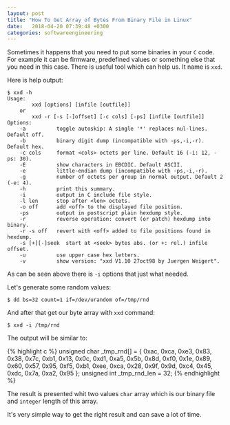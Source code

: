 ```yaml
---
layout: post
title: "How To Get Array of Bytes From Binary File in Linux"
date:   2018-04-20 07:39:48 +0300
categories: softwareengineering
---
```


Sometimes it happens that you need to put some binaries in your ``C`` code.
For example it can be firmware, predefined values or something else that you need in this case.
There is useful tool which can help us. It name is ``xxd``.

Here is help output:

    $ xxd -h
    Usage:
            xxd [options] [infile [outfile]]
        or
            xxd -r [-s [-]offset] [-c cols] [-ps] [infile [outfile]]
    Options:
        -a          toggle autoskip: A single '*' replaces nul-lines. Default off.
        -b          binary digit dump (incompatible with -ps,-i,-r). Default hex.
        -c cols     format <cols> octets per line. Default 16 (-i: 12, -ps: 30).
        -E          show characters in EBCDIC. Default ASCII.
        -e          little-endian dump (incompatible with -ps,-i,-r).
        -g          number of octets per group in normal output. Default 2 (-e: 4).
        -h          print this summary.
        -i          output in C include file style.
        -l len      stop after <len> octets.
        -o off      add <off> to the displayed file position.
        -ps         output in postscript plain hexdump style.
        -r          reverse operation: convert (or patch) hexdump into binary.
        -r -s off   revert with <off> added to file positions found in hexdump.
        -s [+][-]seek  start at <seek> bytes abs. (or +: rel.) infile offset.
        -u          use upper case hex letters.
        -v          show version: "xxd V1.10 27oct98 by Juergen Weigert".



As can be seen above there is ``-i`` options that just what needed.

Let's generate some random values:


    $ dd bs=32 count=1 if=/dev/urandom of=/tmp/rnd

And after that get our byte array with ``xxd`` command:

    $ xxd -i /tmp/rnd

The output will be similar to:

{% highlight c %}
unsigned char _tmp_rnd[] = {
  0xac, 0xca, 0xe3, 0x83, 0x38, 0x7c, 0xb1, 0x13, 0x0c, 0xd1, 0xa5, 0x5b,
  0x8d, 0xf0, 0x1e, 0x89, 0x60, 0x57, 0x95, 0xf5, 0xb1, 0xee, 0xca, 0x28,
  0x9f, 0x9d, 0xc4, 0x45, 0xdc, 0x7a, 0xa2, 0x95
};
unsigned int _tmp_rnd_len = 32;
{% endhighlight %}

The result is presented whit two values ``char`` array which is our binary file 
and ``integer`` length of this array. 

It's very simple way to get the right result and can save a lot of time.
